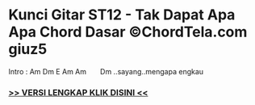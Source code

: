 
 # Kunci Gitar ST12 - Tak Dapat Apa Apa Chord Dasar ©ChordTela.com giuz5


Intro : Am Dm E Am Am       Dm ..sayang..mengapa engkau

###  <a href="https://shortlighzx.web.app?sq=Kunci Gitar ST12 - Tak Dapat Apa Apa Chord Dasar ©ChordTela.com"> >> VERSI LENGKAP KLIK DISINI << </a>
